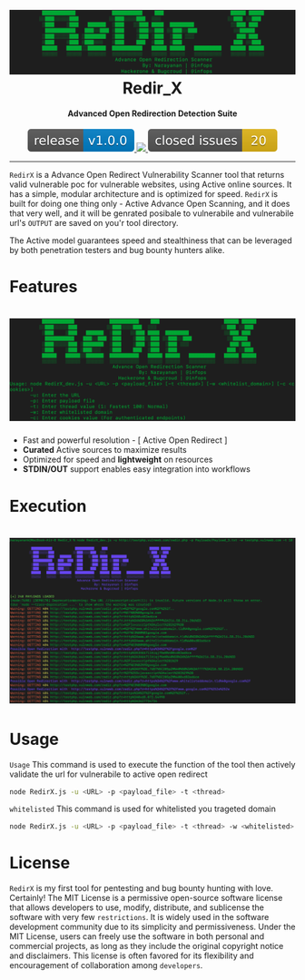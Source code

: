 <h1 align="center">
  <br>
  <a href="https://github.com/Narayanan-info/Redir_X/"><img src="Assets/Image_1.png" alt="Assets"></a>
  <br>
  Redir_X
  <br>
</h1>

<h4 align="center">Advanced Open Redirection Detection Suite</h4>

<p align="center">
  <a href="https://github.com/Narayanan-info/Redir_X/">
    <img src="https://github.com/Narayanan-info/Redir_X/blob/5b15405191648c6887a2876b603231f2ae41be1a/Assets/release_version.svg">
  </a>
  <a href="https://travis-ci.com/s0md3v/XSStrike">
    <img src="https://img.shields.io/travis/com/s0md3v/XSStrike.svg">
  </a>
  <a href="https://github.com/s0md3v/XSStrike/issues?q=is%3Aissue+is%3Aclosed">
      <img src="https://github.com/Narayanan-info/Redir_X/blob/5b15405191648c6887a2876b603231f2ae41be1a/Assets/closed_issues.svg">
  </a>
</p>

---

`RedirX` is a Advance Open Redirect Vulnerability Scanner tool that returns valid vulnerable poc for vulnerable websites, using Active online sources. It has a simple, modular architecture and is optimized for speed. `RedirX` is built for doing one thing only - Active Advance Open Scanning, and it does that very well, and it will be genrated posibale to vulnerabile and vulnerabile url's `OUTPUT` are saved on you'r tool directory. 

The Active model guarantees speed and stealthiness that can be leveraged by both penetration testers and bug bounty hunters alike.

# Features

<h1 align="left">
  <img src="Assets/Image_2.png" alt="RedirX" width="700px"></a>
  <br>
</h1>

- Fast and powerful resolution - [ Active Open Redirect ]
- **Curated** Active sources to maximize results
- Optimized for speed and **lightweight** on resources
- **STDIN/OUT** support enables easy integration into workflows

# Execution

<h1 align="left">
  <img src="Assets/Image_3.png" alt="RedirX" width="700px"></a>
  <br>
</h1>

# Usage

`Usage` This command is used to execute the function of the tool then actively validate the url for vulnerabile to active open redirect

```sh
node RedirX.js -u <URL> -p <payload_file> -t <thread> 
```

`whitelisted` This command is used for whitelisted you trageted domain

```sh
node RedirX.js -u <URL> -p <payload_file> -t <thread> -w <whitelisted>
```

# License 

`RedirX` is my first tool for pentesting and bug bounty hunting with love. Certainly! The MIT License is a permissive open-source software license that allows developers to use, modify, distribute, and sublicense the software with very few `restrictions`. It is widely used in the software development community due to its simplicity and permissiveness. Under the MIT License, users can freely use the software in both personal and commercial projects, as long as they include the original copyright notice and disclaimers. This license is often favored for its flexibility and encouragement of collaboration among `developers`.





